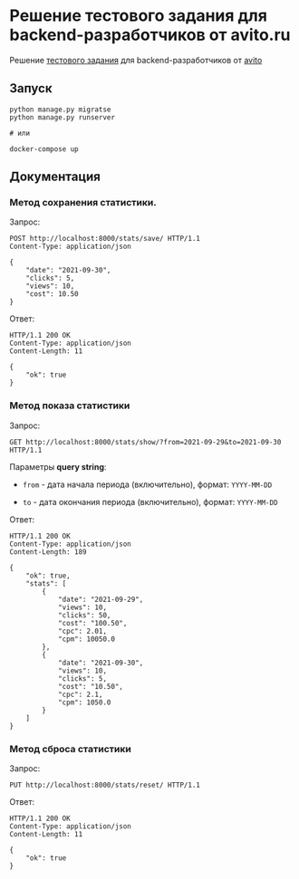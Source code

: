 # Решение тестового задания для backend-разработчиков от avito.ru

Решение [тестового задания](https://github.com/avito-tech/tm-backend-trainee) для backend-разработчиков от [avito](https://avito.ru/)

## Запуск

```shell script
python manage.py migratse
python manage.py runserver

# или

docker-compose up
```

## Документация

### Метод сохранения статистики.

Запрос:
```http
POST http://localhost:8000/stats/save/ HTTP/1.1
Content-Type: application/json

{
    "date": "2021-09-30",
    "clicks": 5,
    "views": 10,
    "cost": 10.50
}
```

Ответ:
```http
HTTP/1.1 200 OK
Content-Type: application/json
Content-Length: 11

{
    "ok": true
}
```

### Метод показа статистики

Запрос:
```http
GET http://localhost:8000/stats/show/?from=2021-09-29&to=2021-09-30 HTTP/1.1
```

Параметры **query string**:

- `from` - дата начала периода (включительно), формат: `YYYY-MM-DD`

- `to` - дата окончания периода (включительно), формат: `YYYY-MM-DD`

Ответ:
```http
HTTP/1.1 200 OK
Content-Type: application/json
Content-Length: 189

{
    "ok": true,
    "stats": [
        {
            "date": "2021-09-29",
            "views": 10,
            "clicks": 50,
            "cost": "100.50",
            "cpc": 2.01,
            "cpm": 10050.0
        },
        {
            "date": "2021-09-30",
            "views": 10,
            "clicks": 5,
            "cost": "10.50",
            "cpc": 2.1,
            "cpm": 1050.0
        }
    ]
}
```

 
### Метод сброса статистики

Запрос:
```http
PUT http://localhost:8000/stats/reset/ HTTP/1.1
```

Ответ:
```http
HTTP/1.1 200 OK
Content-Type: application/json
Content-Length: 11

{
    "ok": true
}
```